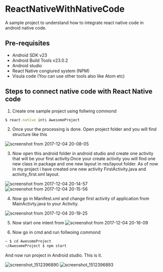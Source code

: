ReactNativeWithNativeCode
===================================
A sample project to understand how to integrate react native code in android native code. 

Pre-requisites
--------------

- Android SDK v23
- Android Build Tools v23.0.2
- Android studio 
- React Native congiured system (NPM)
- Visula code (You can use other tools also like Atom etc)


Steps to connect native code with React Native code 
--------------
1. Create one sample project using follwing commond 
```cmd 
$ react-native inti AwesomeProject
```
2. Once your the processing is done. Open project folder and you will find structure like this

![screenshot from 2017-12-04 20-08-05](https://user-images.githubusercontent.com/7554816/33558023-e519a394-d92e-11e7-8ff9-f7f53506d8a6.png)

3. Now open this android folder in android studio and create one activity that will be your first activity.Once your create activity you will find one new class in package and one new layout in res/layout folder. As of now in my project i have created one new activity FirstActivity.java and activity_first.xml layout.

![screenshot from 2017-12-04 20-14-57](https://user-images.githubusercontent.com/7554816/33558546-2796bc74-d930-11e7-9253-bff1f6387656.png)
![screenshot from 2017-12-04 20-15-56](https://user-images.githubusercontent.com/7554816/33558547-27d01960-d930-11e7-947e-5aa63aa24980.png)

4. Now go in Manifest.xml and change first activity of application from MainActivty.java to your Activity.

![screenshot from 2017-12-04 20-19-25](https://user-images.githubusercontent.com/7554816/33558657-77483338-d930-11e7-8257-d016e0042c01.png)

5. Now start one intent from 
![screenshot from 2017-12-04 20-16-09](https://user-images.githubusercontent.com/7554816/33558651-72d56672-d930-11e7-8f43-52d19b948c56.png)

5. Now go in cmd and run follwoing commond 
```cmd 
~ $ cd AwesomeProject
~/AwesomeProject $ npm start
```
And now run project in Android studio. This is it. 

![screenshot_1512396890](https://user-images.githubusercontent.com/7554816/33557618-c16b83f0-d92d-11e7-9f45-ea41240222aa.png)
![screenshot_1512396893](https://user-images.githubusercontent.com/7554816/33557616-c0612e9c-d92d-11e7-823f-671356263218.png)



